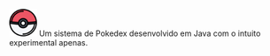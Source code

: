 <img src="Images/pokebola_two.png" width="50" height="50">
Um sistema de Pokedex desenvolvido em Java com o intuito experimental apenas.
